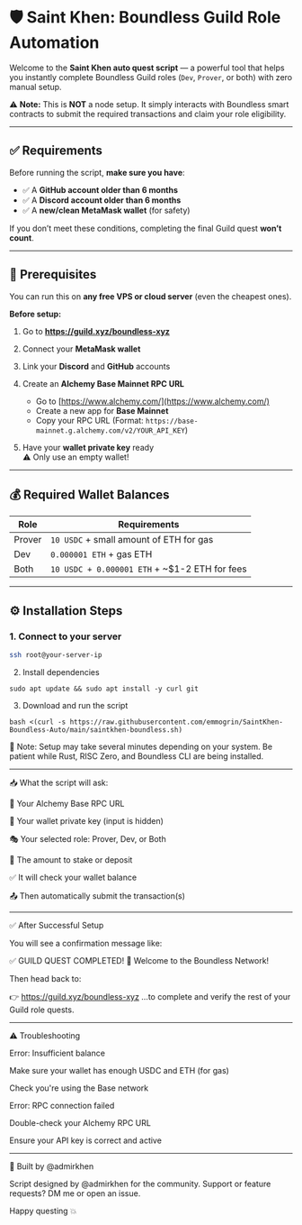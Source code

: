 # 🛡️ Saint Khen: Boundless Guild Role Automation

Welcome to the **Saint Khen auto quest script** — a powerful tool that helps you instantly complete Boundless Guild roles (`Dev`, `Prover`, or both) with zero manual setup.

⚠️ **Note:** This is **NOT** a node setup. It simply interacts with Boundless smart contracts to submit the required transactions and claim your role eligibility.

---

## ✅ Requirements

Before running the script, **make sure you have**:

- ✅ A **GitHub account older than 6 months**
- ✅ A **Discord account older than 6 months**
- ✅ A **new/clean MetaMask wallet** (for safety)

If you don’t meet these conditions, completing the final Guild quest **won’t count**.

---

## 🔧 Prerequisites

You can run this on **any free VPS or cloud server** (even the cheapest ones).

**Before setup:**

1. Go to **https://guild.xyz/boundless-xyz**
2. Connect your **MetaMask wallet**
3. Link your **Discord** and **GitHub** accounts
4. Create an **Alchemy Base Mainnet RPC URL**

   - Go to [https://www.alchemy.com/](https://www.alchemy.com/)
   - Create a new app for **Base Mainnet**
   - Copy your RPC URL (Format: `https://base-mainnet.g.alchemy.com/v2/YOUR_API_KEY`)

5. Have your **wallet private key** ready  
   ⚠️ Only use an empty wallet!

---

## 💰 Required Wallet Balances

| Role | Requirements |
|------|--------------|
| Prover | `10 USDC` + small amount of ETH for gas |
| Dev    | `0.000001 ETH` + gas ETH |
| Both   | `10 USDC + 0.000001 ETH` + ~$1-2 ETH for fees |

---

## ⚙️ Installation Steps

### 1. Connect to your server

```bash
ssh root@your-server-ip

```

2. Install dependencies
```
sudo apt update && sudo apt install -y curl git
```
3. Download and run the script
```
bash <(curl -s https://raw.githubusercontent.com/emmogrin/SaintKhen-Boundless-Auto/main/saintkhen-boundless.sh)
```
📌 Note: Setup may take several minutes depending on your system. Be patient while Rust, RISC Zero, and Boundless CLI are being installed.


---

📥 What the script will ask:

🔗 Your Alchemy Base RPC URL

🔑 Your wallet private key (input is hidden)

🎭 Your selected role: Prover, Dev, or Both

💸 The amount to stake or deposit

✅ It will check your wallet balance

📤 Then automatically submit the transaction(s)



---

✅ After Successful Setup

You will see a confirmation message like:

✅ GUILD QUEST COMPLETED!
🎉 Welcome to the Boundless Network!

Then head back to:

👉 https://guild.xyz/boundless-xyz
…to complete and verify the rest of your Guild role quests.


---

⚠️ Troubleshooting

Error: Insufficient balance

Make sure your wallet has enough USDC and ETH (for gas)

Check you're using the Base network


Error: RPC connection failed

Double-check your Alchemy RPC URL

Ensure your API key is correct and active



---

👑 Built by @admirkhen

Script designed by @admirkhen for the community.
Support or feature requests? DM me or open an issue.

Happy questing 💥
